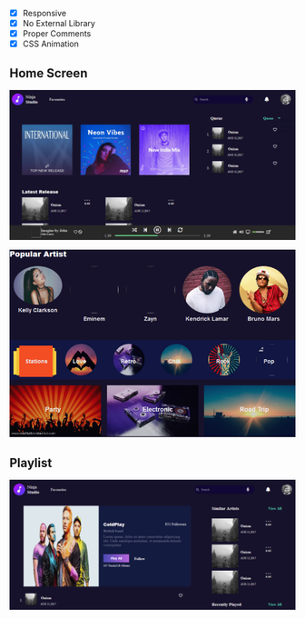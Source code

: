 - [x] Responsive
- [x] No External Library
- [x] Proper Comments
- [x] CSS Animation

## Home Screen
![](./images/home.PNG)

![](./images/home_2.PNG)

## Playlist
![](./images/playlist.png)



